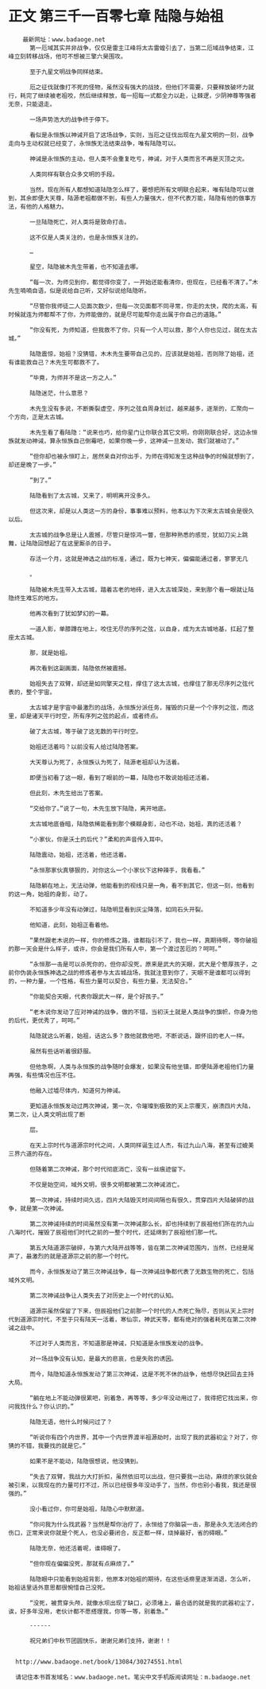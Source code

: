 # 正文 第三千一百零七章 陆隐与始祖
        最新网址：www.badaoge.net
          第一厄域其实并非战争，仅仅是雷主江峰将太古雷蝗引去了，当第二厄域战争结束，江峰立刻转移战场，他可不想被三擎六昊围攻。
      
          至于九星文明战争同样结束。
      
          厄之征伐就像打不死的怪物，虽然没有强大的战技，但他们不需要，只要释放破坏力就行，耗完了继续被老祖咬，然后继续释放，每一招每一式都全力以赴，让棘逻，少阴神尊等强者无奈，只能退走。
      
          一场声势浩大的战争终于停下。
      
          看似是永恒族以神诫开启了这场战争，实则，当厄之征伐出现在九星文明的一刻，战争走向与主动权就已经变了，永恒族无法结束战争，唯有陆隐可以。
      
          神诫是永恒族的主动，但人类不会重复吃亏，神诫，对于人类而言不再是灭顶之灾。
      
          人类同样有联合众多文明的手段。
      
          当然，现在所有人都想知道陆隐怎么样了，要想把所有文明联合起来，唯有陆隐可以做到，其余即便大天尊，陆源老祖都做不到，有些人力量强大，但不代表万能，陆隐有他的做事方法，有他的人格魅力。
      
          一旦陆隐死亡，对人类将是致命打击。
      
          这不仅是人类关注的，也是永恒族关注的。
      
          …
      
          星空，陆隐被木先生带着，也不知道去哪。
      
          “每一次，为师见到你，都觉得你变了，一开始还能看清你，但现在，已经看不清了。”木先生喃喃自语，似是说给自己听，又好似说给陆隐听。
      
          “尽管你我师徒二人见面次数少，但每一次见面都不同寻常，你走的太快，爬的太高，有时候就连为师都帮不了你，为师能做的，就是尽可能帮你走出属于你自己的道路。”
      
          “你没有死，为师知道，但我救不了你，只有一个人可以救，那个人你也见过，就在太古城。”
      
          陆隐震惊，始祖？没猜错，木木先生要带自己见的，应该就是始祖，否则除了始祖，还有谁能救自己？木先生可都救不了。
      
          “毕竟，为师并不是这一方之人。”
      
          陆隐迷茫，什么意思？
      
          木先生没有多说，不断撕裂虚空，序列之弦自周身划过，越来越多，逐渐的，汇聚向一个方向，正是太古城。
      
          木先生看了看陆隐：“说来也巧，给你星门让你联合其它文明，你刚刚联合好，这边永恒族就发动神诫，算永恒族自己倒霉吧，如果你晚一步，这神诫一旦发动，我们就被动了。”
      
          “但你却也被永恒盯上，居然亲自对你出手，为师在得知发生这种战争的时候就想到了，却还是晚了一步。”
      
          “到了。”
      
          陆隐看到了太古城，又来了，明明离开没多久。
      
          但这次来，却是以人类这一方的身份，事事难以预料，他本以为下次来太古城会是很久以后。
      
          太古城的战争总是让人震撼，尽管只是惊鸿一瞥，但那种熟悉的感觉，犹如刀尖上跳舞，让陆隐回想起了在这里厮杀的日子。
      
          存活一个月，这就是神选之战的标准，通过，既为七神天，偏偏能通过者，寥寥无几
      
          。
      
          陆隐被木先生带入太古城，踏着古老的地砖，进入太古城深处，来到那个看一眼就让陆隐终生难忘的地方。
      
          他再次看到了犹如梦幻的一幕。
      
          一道人影，单膝蹲在地上，咬住无尽的序列之弦，以自身，成为太古城地基，扛起了整座太古城。
      
          那，就是始祖。
      
          再次看到这副画面，陆隐依然被震撼。
      
          始祖失去了双臂，却还是如同擎天之柱，撑住了这太古城，也撑住了那无尽序列之弦代表的，整个宇宙。
      
          太古城才是宇宙中最激烈的战场，永恒族分派任务，摧毁的只是一个个序列之弦，而这里，却是诸天平行时空，所有序列之弦的起点，或者终点。
      
          破了太古城，等于破了这无数的平行时空。
      
          始祖还活着吗？以前没有人给过陆隐答案。
      
          大天尊认为死了，永恒族认为死了，陆源老祖却认为活着。
      
          即便当初看了这一眼，看到了眼前的一幕，陆隐也不敢说始祖还活着。
      
          但此刻，木先生给出了答案。
      
          “交给你了。”说了一句，木先生放下陆隐，离开地底。
      
          太古城地底昏暗，陆隐依稀能看到那个模糊身影，动也不动，始祖，真的还活着？
      
          “小家伙，你是沃土的后代？”柔和的声音传入耳中。
      
          陆隐震动，始祖，还活着，他还活着。
      
          “永恒那家伙真够狠的，对你这么一个小家伙下这种辣手，我看看。”
      
          陆隐躺在地上，无法动弹，他能看到的视线只是一角，看不到其它，但这一刻，他看到的这一角，始祖的身影，动了。
      
          不知道多少年没有动弹过，陆隐明显看到灰尘降落，如同石头开裂。
      
          他知道，此刻，始祖正看着他。
      
          “果然跟老木说的一样，你的修炼之路，谁都指引不了，我也一样，真期待啊，等你破祖的那一天会是什么样子，或许，你会是我们所有人中，第一个渡过苦厄的？呵呵。”
      
          “永恒那一击是可以杀死你的，但你却没死，原来是武大的天眼，武大是个憨厚孩子，之前你伪装永恒族神选之战的修炼者参与太古城战场，我就注意到你了，天眼不是谁都可以得到的，一种力量，一个性格，有些力量可以契合，有些力量，无法契合。”
      
          “你能契合天眼，代表你跟武大一样，是个好孩子。”
      
          “老木说你发动了应对神诫的战争，做的不错，当初沃土就是人类战争的旗帜，你身为他的后代，更优秀了，呵呵。”
      
          陆隐就这么听着，始祖，话这么多？救他就救他吧，不断说话，跟怀旧的老人一样。
      
          虽然有些话听着很舒服。
      
          但他急啊，人类与永恒族的战争随时会爆发，如果没有他坐镇，即便陆源老祖他们力量再强，有些情况也压不住。
      
          他融入过墟尽体内，知道何为神诫。
      
          更知道永恒族发动过两次神诫，第一次，令璀璨到极致的天上宗覆灭，崩溃四片大陆，第二次，让人类文明出现了断
      
          层。
      
          在天上宗时代与道源宗时代之间，人类同样诞生过人杰，有过九山八海，甚至有过媲美三界六道的存在。
      
          但随着第二次神诫，那个时代彻底消亡，没有一丝痕迹留下。
      
          不仅是始空间，域外文明，很多文明都被第二次神诫消亡。
      
          第一次神诫，持续时间久远，四片大陆毁灭时间间隔也有很久，贯穿四片大陆破碎的战争，就是第一次神诫。
      
          第二次神诫持续的时间虽然没有第一次神诫那么长，却也持续到了辰祖他们所在的九山八海时代，摧毁了辰祖他们时代之前的一整个时代，还延绵到了辰祖他们那一代。
      
          第五大陆道源宗破碎，与第六大陆开战等等，皆在第二次神诫范围内，当然，已经是尾声了，最激烈的就是道源宗之前的那一个时代。
      
          而今，永恒族发动了第三次神诫战争，每一次神诫战争都代表了无数生物的死亡，包括域外文明。
      
          第二次神诫战争让人类失去了对历史上一个时代的认知。
      
          道源宗虽然保留了下来，但辰祖他们之前那一个时代的人杰死亡殆尽，否则从天上宗时代到道源宗时代，不至于只有陆天一活着，寒仙宗，神武天等，都有绝对的强者耗死在第二次神诫之战中。
      
          不过对于人类而言，不知道那是神诫，只知道是永恒族发动的战争。
      
          对一场战争没有认知，是最大的悲哀，也是失败的诱因。
      
          而今，陆隐知道永恒族发动了第三次神诫，这是不死不休的战争，他想尽快赶回去主持大局。
      
          “躺在地上不能动弹很累吧，别着急，再等等，多少年没动用过了，我得把它找出来，你问我找什么？你认识的。”
      
          陆隐无语，他什么时候问过了？
      
          “听说你有四个内世界，其中一个内世界渡半祖源劫时，出现了我的武器初尘？对了，你猜的不错，我要找的就是它。”
      
          如果不是不能动，陆隐很想说，他没猜到。
      
          “失去了双臂，我战力大打折扣，虽然依旧可以出战，但只要我一出动，麻烦的家伙就会被引来，以我现在的力量可打不过，所以已经很多年没动手了，当然，你也别小看我，我还是很强的。”
      
          没小看过你，你可是始祖，陆隐心中默默道。
      
          “你问我为什么找武器？当然是帮你治疗了，永恒给了你脑袋一击，那是永久无法闭合的伤口，正常来说你就是个死人，也没必要闭合，反正都一样，烧掉最好，省的碍眼。”
      
          陆隐无奈，他还活着呢，谁碍眼了。
      
          “但你现在偏偏没死，那就有点麻烦了。”
      
          陆隐眼中只能看到始祖背影，他原本对始祖的期待，在这些话痨里逐渐消退，怎么听，始祖话里话外意思都很惋惜自己没死。
      
          “没死，被贯穿头颅，就像水坝出现了缺口，必须堵上，最合适的就是我的武器初尘了，诶，好多年没用，老伙计都不愿搭理我，你等一等，别着急。”
      
          ------
      
          祝兄弟们中秋节团圆快乐，谢谢兄弟们支持，谢谢！！
      
      
      http://www.badaoge.net/book/13084/30274551.html
      
      请记住本书首发域名：www.badaoge.net。笔尖中文手机版阅读网址：m.badaoge.net